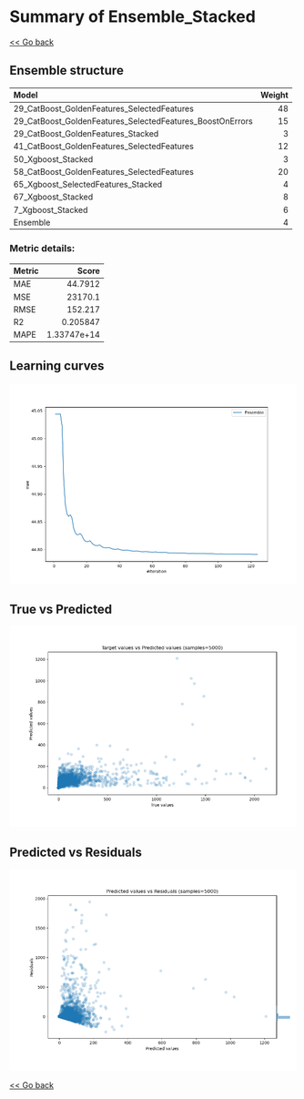 # Summary of Ensemble_Stacked

[<< Go back](../README.md)


## Ensemble structure
| Model                                                     |   Weight |
|:----------------------------------------------------------|---------:|
| 29_CatBoost_GoldenFeatures_SelectedFeatures               |       48 |
| 29_CatBoost_GoldenFeatures_SelectedFeatures_BoostOnErrors |       15 |
| 29_CatBoost_GoldenFeatures_Stacked                        |        3 |
| 41_CatBoost_GoldenFeatures_SelectedFeatures               |       12 |
| 50_Xgboost_Stacked                                        |        3 |
| 58_CatBoost_GoldenFeatures_SelectedFeatures               |       20 |
| 65_Xgboost_SelectedFeatures_Stacked                       |        4 |
| 67_Xgboost_Stacked                                        |        8 |
| 7_Xgboost_Stacked                                         |        6 |
| Ensemble                                                  |        4 |

### Metric details:
| Metric   |           Score |
|:---------|----------------:|
| MAE      |    44.7912      |
| MSE      | 23170.1         |
| RMSE     |   152.217       |
| R2       |     0.205847    |
| MAPE     |     1.33747e+14 |



## Learning curves
![Learning curves](learning_curves.png)
## True vs Predicted

![True vs Predicted](true_vs_predicted.png)


## Predicted vs Residuals

![Predicted vs Residuals](predicted_vs_residuals.png)



[<< Go back](../README.md)
